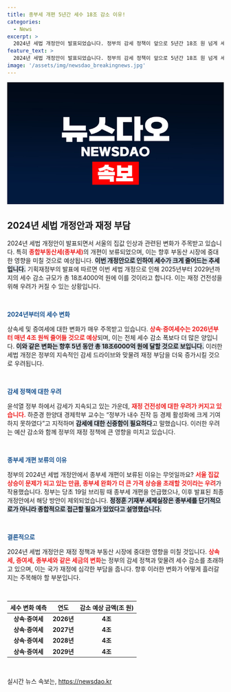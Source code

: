 ```yaml
---
title: 종부세 개편 5년간 세수 18조 감소 이유!
categories:
  - News
excerpt: >
  2024년 세법 개정안이 발표되었습니다. 정부의 감세 정책이 앞으로 5년간 18조 원 넘게 세수를 줄일 것으로 예상되며, 종부세 개편은 보류되었습니다. 집값 우려 속에 재정 건전성에 대한 논란이 커지고 있습니다. 클릭하여 자세히 알아보세요!
feature_text: >
  2024년 세법 개정안이 발표되었습니다. 정부의 감세 정책이 앞으로 5년간 18조 원 넘게 세수를 줄일 것으로 예상되며, 종부세 개편은 보류되었습니다. 집값 우려 속에 재정 건전성에 대한 논란이 커지고 있습니다. 클릭하여 자세히 알아보세요!
image: '/assets/img/newsdao_breakingnews.jpg'
---
```


<p><img src="/assets/img/newsdao_breakingnews.jpg" alt="firstkoreanews 속보" /></p>

<h2 data-ke-size="size26">2024년 세법 개정안과 재정 부담</h2>

<p data-ke-size="size16">2024년 세법 개정안이 발표되면서 서울의 집값 인상과 관련된 변화가 주목받고 있습니다. 특히 <b><span style="color: #ee2323;">종합부동산세(종부세)</span></b>의 개편이 보류되었으며, 이는 향후 부동산 시장에 중대한 영향을 미칠 것으로 예상됩니다. <b><span style="background-color: #21538527;">이번 개정안으로 인하여 세수가 크게 줄어드는 추세입니다.</span></b> 기획재정부의 발표에 따르면 이번 세법 개정으로 인해 2025년부터 2029년까지의 세수 감소 규모가 총 18조4000억 원에 이를 것이라고 합니다. 이는 재정 건전성을 위해 우려가 커질 수 있는 상황입니다.</p>

<p data-ke-size="size16">&nbsp;</p>

<p><b><span style="color: #1a5490;">2024년부터의 세수 변화</span></b></p>

<p data-ke-size="size16">상속세 및 증여세에 대한 변화가 매우 주목받고 있습니다. <b><span style="color: #ee2323;">상속·증여세수는 2026년부터 매년 4조 원씩 줄어들 것으로 예상</span></b>되며, 이는 전체 세수 감소 폭보다 더 많은 양입니다. <b><span style="background-color: #21538527;">이와 같은 변화는 향후 5년 동안 총 18조6000억 원에 달할 것으로 보입니다.</span></b> 이러한 세법 개정은 정부의 지속적인 감세 드라이브와 맞물려 재정 부담을 더욱 증가시킬 것으로 우려됩니다.</p>

<p data-ke-size="size16">&nbsp;</p>

<p><b><span style="color: #1a5490;">감세 정책에 대한 우려</span></b></p>

<p data-ke-size="size16">윤석열 정부 하에서 감세가 지속되고 있는 가운데, <b><span style="color: #ee2323;">재정 건전성에 대한 우려가 커지고 있습니다.</span></b> 하준경 한양대 경제학부 교수는 “정부가 내수 진작 등 경제 활성화에 크게 기여하지 못하였다”고 지적하며 <b><span style="background-color: #21538527;">감세에 대한 신중함이 필요하다</span></b>고 말했습니다. 이러한 우려는 예산 감소와 함께 정부의 재정 정책에 큰 영향을 미치고 있습니다.</p>

<p data-ke-size="size16">&nbsp;</p>

<p><b><span style="color: #1a5490;">종부세 개편 보류의 이유</span></b></p>

<p data-ke-size="size16">정부의 2024년 세법 개정안에서 종부세 개편이 보류된 이유는 무엇일까요? <b><span style="color: #ee2323;">서울 집값 상승이 문제가 되고 있는 만큼, 종부세 완화가 더 큰 가격 상승을 초래할 것이라는 우려</span></b>가 작용했습니다. 정부는 당초 19일 브리핑 때 종부세 개편을 언급했으나, 이후 발표된 최종 개정안에서 해당 방안이 제외되었습니다. <b><span style="background-color: #21538527;">정정훈 기재부 세제실장은 종부세를 단기적으로가 아니라 종합적으로 접근할 필요가 있었다고 설명했습니다.</span></b></p>

<p data-ke-size="size16">&nbsp;</p>

<p><b><span style="color: #1a5490;">결론적으로</span></b></p>

<p data-ke-size="size16">2024년 세법 개정안은 재정 정책과 부동산 시장에 중대한 영향을 미칠 것입니다. <b><span style="color: #ee2323;">상속세, 증여세, 종부세와 같은 세금의 변화</span></b>는 정부의 감세 정책과 맞물려 세수 감소를 초래하고 있으며, 이는 국가 재정에 심각한 부담을 줍니다. 향후 이러한 변화가 어떻게 흘러갈지는 주목해야 할 부분입니다.</p>

<p data-ke-size="size16">&nbsp;</p>

<table>
    <thead>
        <tr>
            <th style="text-align: center;"><b>세수 변화 예측</b></th>
            <th style="text-align: center;"><b>연도</b></th>
            <th style="text-align: center;"><b>감소 예상 금액(조 원)</b></th>
        </tr>
    </thead>
    <tbody>
        <tr>
            <td style="text-align: center; height: 17px;"><b>상속·증여세</b></td>
            <td style="text-align: center; height: 17px;"><b>2026년</b></td>
            <td style="text-align: center; height: 17px;"><b>4조</b></td>
        </tr>
        <tr>
            <td style="text-align: center; height: 17px;"><b>상속·증여세</b></td>
            <td style="text-align: center; height: 17px;"><b>2027년</b></td>
            <td style="text-align: center; height: 17px;"><b>4조</b></td>
        </tr>
        <tr>
            <td style="text-align: center; height: 17px;"><b>상속·증여세</b></td>
            <td style="text-align: center; height: 17px;"><b>2028년</b></td>
            <td style="text-align: center; height: 17px;"><b>4조</b></td>
        </tr>
        <tr>
            <td style="text-align: center; height: 17px;"><b>상속·증여세</b></td>
            <td style="text-align: center; height: 17px;"><b>2029년</b></td>
            <td style="text-align: center; height: 17px;"><b>4조</b></td>
        </tr>
    </tbody>
</table>

<p data-ke-size="size16">&nbsp;</p>
실시간 뉴스 속보는, <a href="https://newsdao.kr" rel="dofollow">https://newsdao.kr</a>


